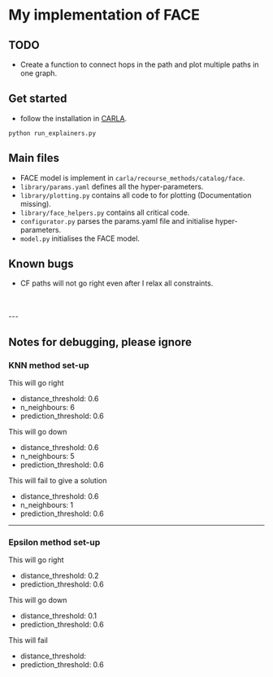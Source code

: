 # My implementation of FACE

## TODO
- Create a function to connect hops in the path and plot multiple paths in one graph.

## Get started
- follow the installation in [CARLA](https://github.com/carla-recourse/CARLA).
  
<code>python run_explainers.py</code>

## Main files
- FACE model is implement in `carla/recourse_methods/catalog/face`.
- `library/params.yaml` defines all the hyper-parameters.
- `library/plotting.py` contains all code to for plotting (Documentation missing).
- `library/face_helpers.py` contains all critical code.
- `configurator.py` parses the params.yaml file and initialise hyper-parameters.
- `model.py` initialises the FACE model.

## Known bugs
- CF paths will not go right even after I relax all constraints.

<br>
<br>
---

## Notes for debugging, please ignore

### KNN method set-up

This will go right
- distance_threshold: 0.6
- n_neighbours: 6
- prediction_threshold: 0.6

This will go down
- distance_threshold: 0.6
- n_neighbours: 5
- prediction_threshold: 0.6

This will fail to give a solution
- distance_threshold: 0.6
- n_neighbours: 1
- prediction_threshold: 0.6

---
### Epsilon method set-up

This will go right
- distance_threshold: 0.2
- prediction_threshold: 0.6
  
This will go down
- distance_threshold: 0.1
- prediction_threshold: 0.6

This will fail
- distance_threshold: 
- prediction_threshold: 0.6
